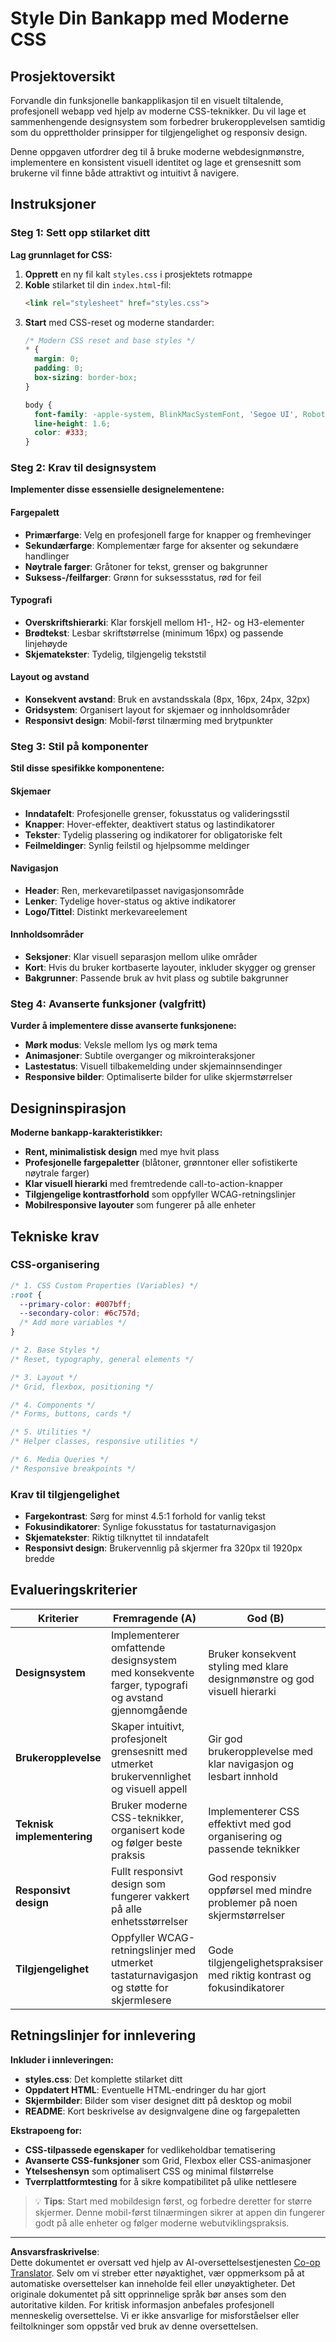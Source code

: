 <!--
CO_OP_TRANSLATOR_METADATA:
{
  "original_hash": "efb01fcafd2ef40c593a6e662fc938a8",
  "translation_date": "2025-10-23T22:33:59+00:00",
  "source_file": "7-bank-project/2-forms/assignment.md",
  "language_code": "no"
}
-->
# Style Din Bankapp med Moderne CSS

## Prosjektoversikt

Forvandle din funksjonelle bankapplikasjon til en visuelt tiltalende, profesjonell webapp ved hjelp av moderne CSS-teknikker. Du vil lage et sammenhengende designsystem som forbedrer brukeropplevelsen samtidig som du opprettholder prinsipper for tilgjengelighet og responsiv design.

Denne oppgaven utfordrer deg til å bruke moderne webdesignmønstre, implementere en konsistent visuell identitet og lage et grensesnitt som brukerne vil finne både attraktivt og intuitivt å navigere.

## Instruksjoner

### Steg 1: Sett opp stilarket ditt

**Lag grunnlaget for CSS:**

1. **Opprett** en ny fil kalt `styles.css` i prosjektets rotmappe
2. **Koble** stilarket til din `index.html`-fil:
   ```html
   <link rel="stylesheet" href="styles.css">
   ```
3. **Start** med CSS-reset og moderne standarder:
   ```css
   /* Modern CSS reset and base styles */
   * {
     margin: 0;
     padding: 0;
     box-sizing: border-box;
   }
   
   body {
     font-family: -apple-system, BlinkMacSystemFont, 'Segoe UI', Roboto, sans-serif;
     line-height: 1.6;
     color: #333;
   }
   ```


### Steg 2: Krav til designsystem

**Implementer disse essensielle designelementene:**

#### Fargepalett
- **Primærfarge**: Velg en profesjonell farge for knapper og fremhevinger
- **Sekundærfarge**: Komplementær farge for aksenter og sekundære handlinger
- **Nøytrale farger**: Gråtoner for tekst, grenser og bakgrunner
- **Suksess-/feilfarger**: Grønn for suksessstatus, rød for feil

#### Typografi
- **Overskriftshierarki**: Klar forskjell mellom H1-, H2- og H3-elementer
- **Brødtekst**: Lesbar skriftstørrelse (minimum 16px) og passende linjehøyde
- **Skjematekster**: Tydelig, tilgjengelig tekststil

#### Layout og avstand
- **Konsekvent avstand**: Bruk en avstandsskala (8px, 16px, 24px, 32px)
- **Gridsystem**: Organisert layout for skjemaer og innholdsområder
- **Responsivt design**: Mobil-først tilnærming med brytpunkter

### Steg 3: Stil på komponenter

**Stil disse spesifikke komponentene:**

#### Skjemaer
- **Inndatafelt**: Profesjonelle grenser, fokusstatus og valideringsstil
- **Knapper**: Hover-effekter, deaktivert status og lastindikatorer
- **Tekster**: Tydelig plassering og indikatorer for obligatoriske felt
- **Feilmeldinger**: Synlig feilstil og hjelpsomme meldinger

#### Navigasjon
- **Header**: Ren, merkevaretilpasset navigasjonsområde
- **Lenker**: Tydelige hover-status og aktive indikatorer
- **Logo/Tittel**: Distinkt merkevareelement

#### Innholdsområder
- **Seksjoner**: Klar visuell separasjon mellom ulike områder
- **Kort**: Hvis du bruker kortbaserte layouter, inkluder skygger og grenser
- **Bakgrunner**: Passende bruk av hvit plass og subtile bakgrunner

### Steg 4: Avanserte funksjoner (valgfritt)

**Vurder å implementere disse avanserte funksjonene:**
- **Mørk modus**: Veksle mellom lys og mørk tema
- **Animasjoner**: Subtile overganger og mikrointeraksjoner
- **Lastestatus**: Visuell tilbakemelding under skjemainnsendinger
- **Responsive bilder**: Optimaliserte bilder for ulike skjermstørrelser

## Designinspirasjon

**Moderne bankapp-karakteristikker:**
- **Rent, minimalistisk design** med mye hvit plass
- **Profesjonelle fargepaletter** (blåtoner, grønntoner eller sofistikerte nøytrale farger)
- **Klar visuell hierarki** med fremtredende call-to-action-knapper
- **Tilgjengelige kontrastforhold** som oppfyller WCAG-retningslinjer
- **Mobilresponsive layouter** som fungerer på alle enheter

## Tekniske krav

### CSS-organisering
```css
/* 1. CSS Custom Properties (Variables) */
:root {
  --primary-color: #007bff;
  --secondary-color: #6c757d;
  /* Add more variables */
}

/* 2. Base Styles */
/* Reset, typography, general elements */

/* 3. Layout */
/* Grid, flexbox, positioning */

/* 4. Components */
/* Forms, buttons, cards */

/* 5. Utilities */
/* Helper classes, responsive utilities */

/* 6. Media Queries */
/* Responsive breakpoints */
```


### Krav til tilgjengelighet
- **Fargekontrast**: Sørg for minst 4.5:1 forhold for vanlig tekst
- **Fokusindikatorer**: Synlige fokusstatus for tastaturnavigasjon
- **Skjematekster**: Riktig tilknyttet til inndatafelt
- **Responsivt design**: Brukervennlig på skjermer fra 320px til 1920px bredde

## Evalueringskriterier

| Kriterier | Fremragende (A) | God (B) | Under utvikling (C) | Trenger forbedring (F) |
|-----------|-----------------|---------|---------------------|------------------------|
| **Designsystem** | Implementerer omfattende designsystem med konsekvente farger, typografi og avstand gjennomgående | Bruker konsekvent styling med klare designmønstre og god visuell hierarki | Grunnleggende styling med noen konsistensproblemer eller manglende designelementer | Minimal styling med inkonsekvente eller motstridende designvalg |
| **Brukeropplevelse** | Skaper intuitivt, profesjonelt grensesnitt med utmerket brukervennlighet og visuell appell | Gir god brukeropplevelse med klar navigasjon og lesbart innhold | Grunnleggende brukervennlighet med behov for noen UX-forbedringer | Dårlig brukervennlighet, vanskelig å navigere eller lese |
| **Teknisk implementering** | Bruker moderne CSS-teknikker, organisert kode og følger beste praksis | Implementerer CSS effektivt med god organisering og passende teknikker | CSS fungerer korrekt, men kan mangle organisering eller moderne tilnærminger | Dårlig CSS-implementering med tekniske problemer eller kompatibilitetsproblemer |
| **Responsivt design** | Fullt responsivt design som fungerer vakkert på alle enhetsstørrelser | God responsiv oppførsel med mindre problemer på noen skjermstørrelser | Grunnleggende responsiv implementering med noen layoutproblemer | Ikke responsivt eller betydelige problemer på mobile enheter |
| **Tilgjengelighet** | Oppfyller WCAG-retningslinjer med utmerket tastaturnavigasjon og støtte for skjermlesere | Gode tilgjengelighetspraksiser med riktig kontrast og fokusindikatorer | Grunnleggende tilgjengelighetshensyn med noen manglende elementer | Dårlig tilgjengelighet, vanskelig for brukere med funksjonsnedsettelser |

## Retningslinjer for innlevering

**Inkluder i innleveringen:**
- **styles.css**: Det komplette stilarket ditt
- **Oppdatert HTML**: Eventuelle HTML-endringer du har gjort
- **Skjermbilder**: Bilder som viser designet ditt på desktop og mobil
- **README**: Kort beskrivelse av designvalgene dine og fargepaletten

**Ekstrapoeng for:**
- **CSS-tilpassede egenskaper** for vedlikeholdbar tematisering
- **Avanserte CSS-funksjoner** som Grid, Flexbox eller CSS-animasjoner
- **Ytelseshensyn** som optimalisert CSS og minimal filstørrelse
- **Tverrplattformtesting** for å sikre kompatibilitet på ulike nettlesere

> 💡 **Tips**: Start med mobildesign først, og forbedre deretter for større skjermer. Denne mobil-først tilnærmingen sikrer at appen din fungerer godt på alle enheter og følger moderne webutviklingspraksis.

---

**Ansvarsfraskrivelse**:  
Dette dokumentet er oversatt ved hjelp av AI-oversettelsestjenesten [Co-op Translator](https://github.com/Azure/co-op-translator). Selv om vi streber etter nøyaktighet, vær oppmerksom på at automatiske oversettelser kan inneholde feil eller unøyaktigheter. Det originale dokumentet på sitt opprinnelige språk bør anses som den autoritative kilden. For kritisk informasjon anbefales profesjonell menneskelig oversettelse. Vi er ikke ansvarlige for misforståelser eller feiltolkninger som oppstår ved bruk av denne oversettelsen.